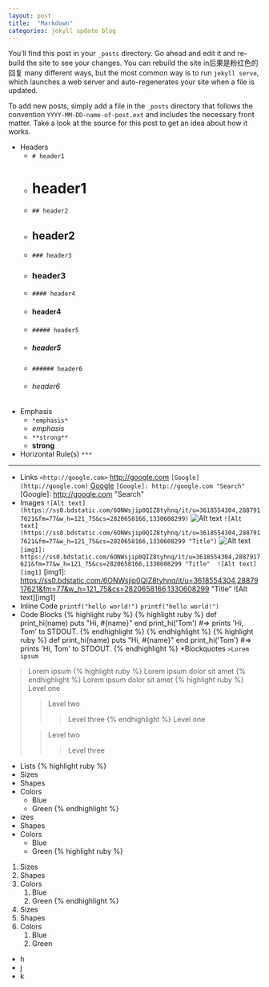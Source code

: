 ```yaml
---
layout: post
title:  "Markdown"
categories: jekyll update blog
---
```

You’ll find this post in your `_posts` directory. Go ahead and edit it and re-build the site to see your changes. You can rebuild the site in后果是粉红色的回复 many different ways, but the most common way is to run `jekyll serve`, which launches a web server and auto-regenerates your site when a file is updated.

To add new posts, simply add a file in the `_posts` directory that follows the convention `YYYY-MM-DD-name-of-post.ext` and includes the necessary front matter. Take a look at the source for this post to get an idea about how it works.

* Headers
    * `# header1`
    * # header1
    * `## header2`
    * ## header2
    * `### header3`
    * ### header3
    * `#### header4`
    * #### header4
    * `##### header5`
    * ##### header5
    * `###### header6`
    * ###### header6
* Emphasis
    * `*emphasis*`
    * *emphasis*
    * `**strong**`
    * **strong**
* Horizontal Rule(s)
`***`
* * *
* Links
`<http://google.com>`
<http://google.com>
`[Google](http://google.com)`
[Google](http://google.com)
`[Google]: http://google.com "Search"`
[Google]: http://google.com "Search"
* Images
`![Alt text](https://ss0.bdstatic.com/6ONWsjip0QIZ8tyhnq/it/u=3618554304,2887917621&fm=77&w_h=121_75&cs=2820658166,1330608299)`
![Alt text](https://ss0.bdstatic.com/6ONWsjip0QIZ8tyhnq/it/u=3618554304,2887917621&fm=77&w_h=121_75&cs=2820658166,1330608299)
`![Alt text](https://ss0.bdstatic.com/6ONWsjip0QIZ8tyhnq/it/u=3618554304,2887917621&fm=77&w_h=121_75&cs=2820658166,1330608299 "Title")`
![Alt text](https://ss0.bdstatic.com/6ONWsjip0QIZ8tyhnq/it/u=3618554304,2887917621&fm=77&w_h=121_75&cs=2820658166,1330608299 "Title")
`[img1]: https://ss0.bdstatic.com/6ONWsjip0QIZ8tyhnq/it/u=3618554304,2887917621&fm=77&w_h=121_75&cs=2820658166,1330608299 "Title"  ![Alt text][img1]`
[img1]: https://ss0.bdstatic.com/6ONWsjip0QIZ8tyhnq/it/u=3618554304,2887917621&fm=77&w_h=121_75&cs=2820658166,1330608299 "Title"  ![Alt text][img1]
* Inline Code
``printf("hello world!")``
`printf("hello world!")`
* Code Blocks
{% highlight ruby %}
{% highlight ruby %}
def print_hi(name)
  puts "Hi, #{name}"
end
print_hi('Tom')
#=> prints 'Hi, Tom' to STDOUT.
{% endhighlight %}
{% endhighlight %}
{% highlight ruby %}
def print_hi(name)
  puts "Hi, #{name}"
end
print_hi('Tom')
#=> prints 'Hi, Tom' to STDOUT.
{% endhighlight %}
*Blockquotes
`>Lorem ipsum`
>Lorem ipsum
{% highlight ruby %}
>Lorem ipsum
>dolor sit amet
{% endhighlight %}
>Lorem ipsum
>dolor sit amet
{% highlight ruby %}
>Level one
>
> > Level two
> >
> > > Level three
{% endhighlight %}
> Level one
>
> > Level two
> >
> > > Level three
* Lists
{% highlight ruby %}
* Sizes
* Shapes
* Colors
    * Blue
    * Green
{% endhighlight %}
* izes
* Shapes
* Colors
    * Blue
    * Green
{% highlight ruby %}
1. Sizes
2. Shapes
3. Colors
    1. Blue
    2. Green
{% endhighlight %}
1. Sizes
2. Shapes
3. Colors
    1. Blue
    2. Green
* h
* j
* k